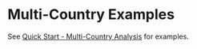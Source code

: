 # Multi-Country Examples

See [Quick Start - Multi-Country Analysis](../quick_start.md#multi-country-analysis) for examples.
